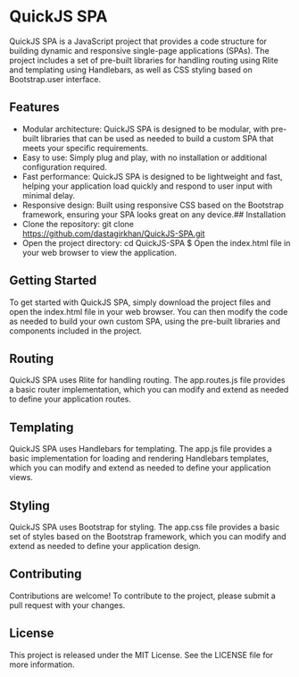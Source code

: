 # QuickJS SPA
QuickJS SPA is a JavaScript project that provides a code structure for building dynamic and responsive single-page applications (SPAs). The project includes a set of pre-built libraries for handling routing using Rlite and templating using Handlebars, as well as CSS styling based on Bootstrap.user interface.
## Features
* Modular architecture: QuickJS SPA is designed to be modular, with pre-built libraries that can be used as needed to build a custom SPA that meets your    specific requirements.
* Easy to use: Simply plug and play, with no installation or additional configuration required.
* Fast performance: QuickJS SPA is designed to be lightweight and fast, helping your application load quickly and respond to user input with minimal delay.
* Responsive design: Built using responsive CSS based on the Bootstrap framework, ensuring your SPA looks great on any device.## Installation
* Clone the repository: git clone https://github.com/dastagirkhan/QuickJS-SPA.git
* Open the project directory: cd QuickJS-SPA
$ Open the index.html file in your web browser to view the application.
## Getting Started
To get started with QuickJS SPA, simply download the project files and open the index.html file in your web browser. You can then modify the code as needed to build your own custom SPA, using the pre-built libraries and components included in the project.
## Routing
QuickJS SPA uses Rlite for handling routing. The app.routes.js file provides a basic router implementation, which you can modify and extend as needed to define your application routes.
## Templating
QuickJS SPA uses Handlebars for templating. The app.js file provides a basic implementation for loading and rendering Handlebars templates, which you can modify and extend as needed to define your application views.
## Styling
QuickJS SPA uses Bootstrap for styling. The app.css file provides a basic set of styles based on the Bootstrap framework, which you can modify and extend as needed to define your application design.
## Contributing
Contributions are welcome! To contribute to the project, please submit a pull request with your changes.
## License
This project is released under the MIT License. See the LICENSE file for more information.
